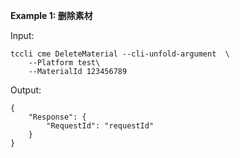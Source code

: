 **Example 1: 删除素材**



Input: 

```
tccli cme DeleteMaterial --cli-unfold-argument  \
    --Platform test\
    --MaterialId 123456789
```

Output: 
```
{
    "Response": {
        "RequestId": "requestId"
    }
}
```

